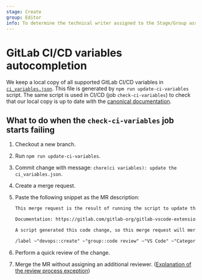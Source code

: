 ```yaml
---
stage: Create
group: Editor
info: To determine the technical writer assigned to the Stage/Group associated with this page, see https://about.gitlab.com/handbook/product/ux/technical-writing/#assignments
---
```


# GitLab CI/CD variables autocompletion

We keep a local copy of all supported GitLab CI/CD variables in [`ci_variables.json`](../../src/completion/ci_variables.json). This file is generated by `npm run update-ci-variables` script. The same script is used in CI/CD (job `check-ci-variables`) to check that our local copy is up to date with the [canonical documentation](https://gitlab.com/gitlab-org/gitlab/-/raw/master/doc/ci/variables/predefined_variables.md).

## What to do when the `check-ci-variables` job starts failing

1. Checkout a new branch.
1. Run `npm run update-ci-variables`.
1. Commit change with message: `chore(ci variables): update the ci_variables.json`.
1. Create a merge request.
1. Paste the following snippet as the MR description:

   ```markdown
   This merge request is the result of running the script to update the CI/CD variable definition. There is no manual editing in this commit. The content of `ci_variables.json` is scraped from the official GitLab documentation.

   Documentation: https://gitlab.com/gitlab-org/gitlab-vscode-extension/-/blob/main/docs/developer/ci-variables.md

   A script generated this code change, so this merge request will merge without a second review.

   /label ~"devops::create" ~"group::code review" ~"VS Code" ~"Category:Editor Extension" ~"section::dev" ~"type::maintenance"
   ```

1. Perform a quick review of the change.
1. Merge the MR without assigning an additional reviewer. ([Explanation of the review process exception](https://gitlab.com/gitlab-org/gitlab-vscode-extension/-/merge_requests/481))
